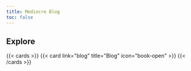```yaml
---
title: Mediocre Blog
toc: false
---
```


## Explore

{{< cards >}}
  {{< card link="blog" title="Blog" icon="book-open" >}}
{{< /cards >}}

